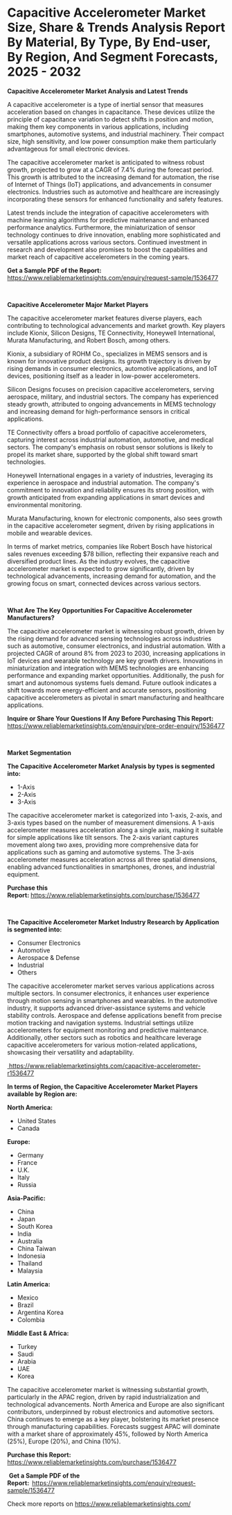 <p><h1>Capacitive Accelerometer Market Size, Share & Trends Analysis Report By Material, By Type, By End-user, By Region, And Segment Forecasts, 2025 - 2032</h1></p><p><strong>Capacitive Accelerometer Market Analysis and Latest Trends</strong></p>
<p><p>A capacitive accelerometer is a type of inertial sensor that measures acceleration based on changes in capacitance. These devices utilize the principle of capacitance variation to detect shifts in position and motion, making them key components in various applications, including smartphones, automotive systems, and industrial machinery. Their compact size, high sensitivity, and low power consumption make them particularly advantageous for small electronic devices.</p><p>The capacitive accelerometer market is anticipated to witness robust growth, projected to grow at a CAGR of 7.4% during the forecast period. This growth is attributed to the increasing demand for automation, the rise of Internet of Things (IoT) applications, and advancements in consumer electronics. Industries such as automotive and healthcare are increasingly incorporating these sensors for enhanced functionality and safety features.</p><p>Latest trends include the integration of capacitive accelerometers with machine learning algorithms for predictive maintenance and enhanced performance analytics. Furthermore, the miniaturization of sensor technology continues to drive innovation, enabling more sophisticated and versatile applications across various sectors. Continued investment in research and development also promises to boost the capabilities and market reach of capacitive accelerometers in the coming years.</p></p>
<p><strong>Get a Sample PDF of the Report:&nbsp;</strong> <a href="https://www.reliablemarketinsights.com/enquiry/request-sample/1536477?utm_campaign=1937&utm_medium=2&utm_source=Github&utm_content=ia&utm_term=11042025&utm_id=capacitive-accelerometer">https://www.reliablemarketinsights.com/enquiry/request-sample/1536477</a></p>
<p>&nbsp;</p>
<p><strong>Capacitive Accelerometer Major Market Players</strong></p>
<p><p>The capacitive accelerometer market features diverse players, each contributing to technological advancements and market growth. Key players include Kionix, Silicon Designs, TE Connectivity, Honeywell International, Murata Manufacturing, and Robert Bosch, among others. </p><p>Kionix, a subsidiary of ROHM Co., specializes in MEMS sensors and is known for innovative product designs. Its growth trajectory is driven by rising demands in consumer electronics, automotive applications, and IoT devices, positioning itself as a leader in low-power accelerometers.</p><p>Silicon Designs focuses on precision capacitive accelerometers, serving aerospace, military, and industrial sectors. The company has experienced steady growth, attributed to ongoing advancements in MEMS technology and increasing demand for high-performance sensors in critical applications.</p><p>TE Connectivity offers a broad portfolio of capacitive accelerometers, capturing interest across industrial automation, automotive, and medical sectors. The company's emphasis on robust sensor solutions is likely to propel its market share, supported by the global shift toward smart technologies.</p><p>Honeywell International engages in a variety of industries, leveraging its experience in aerospace and industrial automation. The company's commitment to innovation and reliability ensures its strong position, with growth anticipated from expanding applications in smart devices and environmental monitoring.</p><p>Murata Manufacturing, known for electronic components, also sees growth in the capacitive accelerometer segment, driven by rising applications in mobile and wearable devices. </p><p>In terms of market metrics, companies like Robert Bosch have historical sales revenues exceeding $78 billion, reflecting their expansive reach and diversified product lines. As the industry evolves, the capacitive accelerometer market is expected to grow significantly, driven by technological advancements, increasing demand for automation, and the growing focus on smart, connected devices across various sectors.</p></p>
<p>&nbsp;</p>
<p><strong>What Are The Key Opportunities For Capacitive Accelerometer Manufacturers?</strong></p>
<p><p>The capacitive accelerometer market is witnessing robust growth, driven by the rising demand for advanced sensing technologies across industries such as automotive, consumer electronics, and industrial automation. With a projected CAGR of around 8% from 2023 to 2030, increasing applications in IoT devices and wearable technology are key growth drivers. Innovations in miniaturization and integration with MEMS technologies are enhancing performance and expanding market opportunities. Additionally, the push for smart and autonomous systems fuels demand. Future outlook indicates a shift towards more energy-efficient and accurate sensors, positioning capacitive accelerometers as pivotal in smart manufacturing and healthcare applications.</p></p>
<p><strong>Inquire or Share Your Questions If Any Before Purchasing This Report:</strong> <a href="https://www.reliablemarketinsights.com/enquiry/pre-order-enquiry/1536477?utm_campaign=1937&utm_medium=2&utm_source=Github&utm_content=ia&utm_term=11042025&utm_id=capacitive-accelerometer">https://www.reliablemarketinsights.com/enquiry/pre-order-enquiry/1536477</a></p>
<p>&nbsp;</p>
<p><strong>Market Segmentation</strong></p>
<p><strong>The Capacitive Accelerometer Market Analysis by types is segmented into:</strong></p>
<p><ul><li>1-Axis</li><li>2-Axis</li><li>3-Axis</li></ul></p>
<p><p>The capacitive accelerometer market is categorized into 1-axis, 2-axis, and 3-axis types based on the number of measurement dimensions. A 1-axis accelerometer measures acceleration along a single axis, making it suitable for simple applications like tilt sensors. The 2-axis variant captures movement along two axes, providing more comprehensive data for applications such as gaming and automotive systems. The 3-axis accelerometer measures acceleration across all three spatial dimensions, enabling advanced functionalities in smartphones, drones, and industrial equipment.</p></p>
<p><strong>Purchase this Report:&nbsp;</strong><a href="https://www.reliablemarketinsights.com/purchase/1536477?utm_campaign=1937&utm_medium=2&utm_source=Github&utm_content=ia&utm_term=11042025&utm_id=capacitive-accelerometer">https://www.reliablemarketinsights.com/purchase/1536477</a></p>
<p>&nbsp;</p>
<p><strong>The Capacitive Accelerometer Market Industry Research by Application is segmented into:</strong></p>
<p><ul><li>Consumer Electronics</li><li>Automotive</li><li>Aerospace & Defense</li><li>Industrial</li><li>Others</li></ul></p>
<p><p>The capacitive accelerometer market serves various applications across multiple sectors. In consumer electronics, it enhances user experience through motion sensing in smartphones and wearables. In the automotive industry, it supports advanced driver-assistance systems and vehicle stability controls. Aerospace and defense applications benefit from precise motion tracking and navigation systems. Industrial settings utilize accelerometers for equipment monitoring and predictive maintenance. Additionally, other sectors such as robotics and healthcare leverage capacitive accelerometers for various motion-related applications, showcasing their versatility and adaptability.</p></p>
<p><a href="https://www.reliablemarketinsights.com/capacitive-accelerometer-r1536477?utm_campaign=1937&utm_medium=2&utm_source=Github&utm_content=ia&utm_term=11042025&utm_id=capacitive-accelerometer">&nbsp;https://www.reliablemarketinsights.com/capacitive-accelerometer-r1536477</a></p>
<p><strong>In terms of Region, the Capacitive Accelerometer Market Players available by Region are:</strong></p>
<p>
    <p> <strong> North America: </strong>
        <ul>
            <li>United States</li>
            <li>Canada</li>
        </ul>
        </p> 
    <p> <strong> Europe: </strong>
        <ul>
            <li>Germany</li>
            <li>France</li>
            <li>U.K.</li>
            <li>Italy</li>
            <li>Russia</li>
        </ul>
        </p> 
    <p> <strong> Asia-Pacific: </strong>
        <ul>
            <li>China</li>
            <li>Japan</li>
            <li>South Korea</li>
            <li>India</li>
            <li>Australia</li>
            <li>China Taiwan</li>
            <li>Indonesia</li>
            <li>Thailand</li>
            <li>Malaysia</li>
        </ul>
        </p> 
    <p> <strong> Latin America: </strong>
        <ul>
            <li>Mexico</li>
            <li>Brazil</li>
            <li>Argentina Korea</li>
            <li>Colombia</li>
        </ul>
        </p> 
    <p> <strong> Middle East & Africa: </strong>
        <ul>
            <li>Turkey</li>
            <li>Saudi</li>
            <li>Arabia</li>
            <li>UAE</li>
            <li>Korea</li>
        </ul>
    </p>
    </p>
<p><p>The capacitive accelerometer market is witnessing substantial growth, particularly in the APAC region, driven by rapid industrialization and technological advancements. North America and Europe are also significant contributors, underpinned by robust electronics and automotive sectors. China continues to emerge as a key player, bolstering its market presence through manufacturing capabilities. Forecasts suggest APAC will dominate with a market share of approximately 45%, followed by North America (25%), Europe (20%), and China (10%).</p></p>
<p><strong>Purchase this Report: </strong><a href="https://www.reliablemarketinsights.com/purchase/1536477?utm_campaign=1937&utm_medium=2&utm_source=Github&utm_content=ia&utm_term=11042025&utm_id=capacitive-accelerometer">https://www.reliablemarketinsights.com/purchase/1536477</a></p>
<p>&nbsp;<strong>Get a Sample PDF of the Report:&nbsp;&nbsp;</strong><a href="https://www.reliablemarketinsights.com/enquiry/request-sample/1536477?utm_campaign=1937&utm_medium=2&utm_source=Github&utm_content=ia&utm_term=11042025&utm_id=capacitive-accelerometer">https://www.reliablemarketinsights.com/enquiry/request-sample/1536477</a></p>
<p><strong></strong></p>
<p>Check more reports on <a href="https://www.reliablemarketinsights.com/?utm_campaign=1937&utm_medium=2&utm_source=Github&utm_content=ia&utm_term=11042025&utm_id=capacitive-accelerometer">https://www.reliablemarketinsights.com/</a></p>